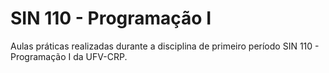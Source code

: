 # SIN 110 - Programação I
Aulas práticas realizadas durante a disciplina de primeiro período SIN 110 - Programação I da UFV-CRP.
